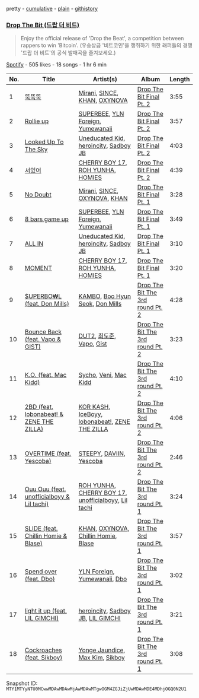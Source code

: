 pretty - [cumulative](/playlists/cumulative/37i9dQZF1DWZVoboXxeXW4.md) - [plain](/playlists/plain/37i9dQZF1DWZVoboXxeXW4) - [githistory](https://github.githistory.xyz/mackorone/spotify-playlist-archive/blob/main/playlists/plain/37i9dQZF1DWZVoboXxeXW4)

### [Drop The Bit \(드랍 더 비트\)](https://open.spotify.com/playlist/37i9dQZF1DWZVoboXxeXW4)

> Enjoy the official release of 'Drop the Beat', a competition between rappers to win 'Bitcoin'\. \(우승상금 '비트코인'을 쟁취하기 위한 래퍼들의 경쟁 '드랍 더 비트'의 공식 발매곡을 즐겨보세요.\)

[Spotify](https://open.spotify.com/user/spotify) - 505 likes - 18 songs - 1 hr 6 min

| No. | Title | Artist(s) | Album | Length |
|---|---|---|---|---|
| 1 | [뚝뚝뚝](https://open.spotify.com/track/6qqOz5LS19krVTFAvcSD3A) | [Mirani](https://open.spotify.com/artist/6N7b9mUVwn885jI7RRg8no), [SINCE](https://open.spotify.com/artist/0seDu6vvqbUnPUk6s6a616), [KHAN](https://open.spotify.com/artist/13jYpBHek9LD68d1ZwWmu5), [OXYNOVA](https://open.spotify.com/artist/72b3VgmhJa2YqlypqHdrXa) | [Drop The Bit Final Pt\. 2](https://open.spotify.com/album/2q3EHtYTa2eF6GsWYMIQSO) | 3:55 |
| 2 | [Rollie up](https://open.spotify.com/track/2PD1oseBzqbIhYZ3wbtQXD) | [SUPERBEE](https://open.spotify.com/artist/0Q5XzDpn7DCI5jlubok4xb), [YLN Foreign](https://open.spotify.com/artist/7Lhw1kKfHHKBfcvMSD3DLl), [Yumewanaii](https://open.spotify.com/artist/4oLq9qTt8P6pawQN1w9zL8) | [Drop The Bit Final Pt\. 2](https://open.spotify.com/album/2q3EHtYTa2eF6GsWYMIQSO) | 3:57 |
| 3 | [Looked Up To The Sky](https://open.spotify.com/track/3bVDunQjcXQlZ1U4nk7vWT) | [Uneducated Kid](https://open.spotify.com/artist/08KbKkPqaYNFYM9R5eMjuM), [heroincity](https://open.spotify.com/artist/4Sl2QYei5nqAb8bDcccyEP), [Sadboy JB](https://open.spotify.com/artist/7g2bqT5lmeea6rpG3cbEYc) | [Drop The Bit Final Pt\. 2](https://open.spotify.com/album/2q3EHtYTa2eF6GsWYMIQSO) | 4:03 |
| 4 | [서있어](https://open.spotify.com/track/0S4dJNVnLwmRlRQ348RshA) | [CHERRY BOY 17](https://open.spotify.com/artist/0jxGPRjBD9ofybNRoB14dc), [ROH YUNHA](https://open.spotify.com/artist/3dLZdTWMaokxt4y9sDzEWq), [HOMIES](https://open.spotify.com/artist/3PpfvyyncoZ79IgYe0Uls0) | [Drop The Bit Final Pt\. 2](https://open.spotify.com/album/2q3EHtYTa2eF6GsWYMIQSO) | 4:39 |
| 5 | [No Doubt](https://open.spotify.com/track/1JS6uJeYOerdx7U5y9Tbdc) | [Mirani](https://open.spotify.com/artist/6N7b9mUVwn885jI7RRg8no), [SINCE](https://open.spotify.com/artist/0seDu6vvqbUnPUk6s6a616), [OXYNOVA](https://open.spotify.com/artist/72b3VgmhJa2YqlypqHdrXa), [KHAN](https://open.spotify.com/artist/13jYpBHek9LD68d1ZwWmu5) | [Drop The Bit Final Pt\. 1](https://open.spotify.com/album/1CXbpk3AaBor9rY0XRVZMn) | 3:28 |
| 6 | [8 bars game up](https://open.spotify.com/track/0L4djl0ggbJUEY1n2PuV4r) | [SUPERBEE](https://open.spotify.com/artist/0Q5XzDpn7DCI5jlubok4xb), [YLN Foreign](https://open.spotify.com/artist/7Lhw1kKfHHKBfcvMSD3DLl), [Yumewanaii](https://open.spotify.com/artist/4oLq9qTt8P6pawQN1w9zL8) | [Drop The Bit Final Pt\. 1](https://open.spotify.com/album/1CXbpk3AaBor9rY0XRVZMn) | 3:49 |
| 7 | [ALL IN](https://open.spotify.com/track/1NMnORU6jTsUDmevvcg8yD) | [Uneducated Kid](https://open.spotify.com/artist/08KbKkPqaYNFYM9R5eMjuM), [heroincity](https://open.spotify.com/artist/4Sl2QYei5nqAb8bDcccyEP), [Sadboy JB](https://open.spotify.com/artist/7g2bqT5lmeea6rpG3cbEYc) | [Drop The Bit Final Pt\. 1](https://open.spotify.com/album/1CXbpk3AaBor9rY0XRVZMn) | 3:10 |
| 8 | [MOMENT](https://open.spotify.com/track/2qoTNHMoxQjPffxUAL9a6Q) | [CHERRY BOY 17](https://open.spotify.com/artist/0jxGPRjBD9ofybNRoB14dc), [ROH YUNHA](https://open.spotify.com/artist/3dLZdTWMaokxt4y9sDzEWq), [HOMIES](https://open.spotify.com/artist/3PpfvyyncoZ79IgYe0Uls0) | [Drop The Bit Final Pt\. 1](https://open.spotify.com/album/1CXbpk3AaBor9rY0XRVZMn) | 3:20 |
| 9 | [$UPERBO₩L \(feat\. Don Mills\)](https://open.spotify.com/track/2GOughtZDgNyTerff1QYr5) | [KAMBO](https://open.spotify.com/artist/2LE4iuwlb4vZMWKTw68g4i), [Boo Hyun Seok](https://open.spotify.com/artist/2o4BX85LnnLCsiNL8nPJYW), [Don Mills](https://open.spotify.com/artist/6bIsFWNkjQvSm5P4rqlxKn) | [Drop The Bit The 3rd round Pt\. 2](https://open.spotify.com/album/4k7Dv3Ffof2s8VLbFTPGiO) | 4:28 |
| 10 | [Bounce Back \(feat\. Vapo & GIST\)](https://open.spotify.com/track/71Nlpfb1mhI5LIHDYhdoQa) | [DUT2](https://open.spotify.com/artist/26zFU7m9r6D7cb2pekLhDg), [최도준](https://open.spotify.com/artist/7y6D9FlvIoKm4mzNrdFqCL), [Vapo](https://open.spotify.com/artist/2MaOgL4RBfhpRIMK4ayM61), [Gist](https://open.spotify.com/artist/7MWT3sTDz6GemZla4Y5oCk) | [Drop The Bit The 3rd round Pt\. 2](https://open.spotify.com/album/4k7Dv3Ffof2s8VLbFTPGiO) | 3:23 |
| 11 | [K.O\. \(feat\. Mac Kidd\)](https://open.spotify.com/track/4Ayc7M0iybDZqZan2yxWIa) | [Sycho](https://open.spotify.com/artist/0alOpDUsBEmBJqSZHT6z2P), [Veni](https://open.spotify.com/artist/2fQI4QV9m3OzcxBq4CxIdZ), [Mac Kidd](https://open.spotify.com/artist/3uezMpoFc84nQ6qU2mliqr) | [Drop The Bit The 3rd round Pt\. 2](https://open.spotify.com/album/4k7Dv3Ffof2s8VLbFTPGiO) | 4:10 |
| 12 | [2BD \(feat\. lobonabeat! & ZENE THE ZILLA\)](https://open.spotify.com/track/16rL7q7V08qCfZNS9fWZeZ) | [KOR KASH](https://open.spotify.com/artist/0g4swmIiBG0TmWQl6mdMQu), [IceBoyy](https://open.spotify.com/artist/2Nhb3poDPaMmgRjTudB2Yy), [lobonabeat!](https://open.spotify.com/artist/3gg70JN79TXhAqklizHOva), [ZENE THE ZILLA](https://open.spotify.com/artist/1MMbv4LTpwbh2APtXuwaZN) | [Drop The Bit The 3rd round Pt\. 2](https://open.spotify.com/album/4k7Dv3Ffof2s8VLbFTPGiO) | 4:06 |
| 13 | [OVERTIME \(feat\. Yescoba\)](https://open.spotify.com/track/32ABl8lvPPd0IqXTvVdNOy) | [STEEPY](https://open.spotify.com/artist/6dpZEt8zoRWsBJJO1gb9HA), [DAVIIN](https://open.spotify.com/artist/34UfpAZK2qZMBGDAtBdnz9), [Yescoba](https://open.spotify.com/artist/5FifK2T7KEKatsWO6WxkS6) | [Drop The Bit The 3rd round Pt\. 2](https://open.spotify.com/album/4k7Dv3Ffof2s8VLbFTPGiO) | 2:46 |
| 14 | [Ouu Ouu \(feat\. unofficialboyy & Lil tachi\)](https://open.spotify.com/track/0OXfreKm4ZITn1vCcZLlo7) | [ROH YUNHA](https://open.spotify.com/artist/3dLZdTWMaokxt4y9sDzEWq), [CHERRY BOY 17](https://open.spotify.com/artist/0jxGPRjBD9ofybNRoB14dc), [unofficialboyy](https://open.spotify.com/artist/0hoIUrMFR0Cy6aTbma8b2o), [Lil tachi](https://open.spotify.com/artist/4uqXu5Qybes6RYP8ThjoEV) | [Drop The Bit The 3rd round Pt\. 1](https://open.spotify.com/album/4qymBh4IciyjJwgzwIVFUX) | 3:24 |
| 15 | [SLIDE \(feat\. Chillin Homie & Blase\)](https://open.spotify.com/track/2gef02SzAOGE9QKgxwMW9i) | [KHAN](https://open.spotify.com/artist/13jYpBHek9LD68d1ZwWmu5), [OXYNOVA](https://open.spotify.com/artist/72b3VgmhJa2YqlypqHdrXa), [Chillin Homie](https://open.spotify.com/artist/5f48MQLr5eOXHcR4lFE1BM), [Blase](https://open.spotify.com/artist/6XsOOgLCtnkkOv2uhZXuB0) | [Drop The Bit The 3rd round Pt\. 1](https://open.spotify.com/album/4qymBh4IciyjJwgzwIVFUX) | 3:57 |
| 16 | [Spend over \(feat\. Dbo\)](https://open.spotify.com/track/1nv7wC6Jx8hLslcBob8Py8) | [YLN Foreign](https://open.spotify.com/artist/7Lhw1kKfHHKBfcvMSD3DLl), [Yumewanaii](https://open.spotify.com/artist/4oLq9qTt8P6pawQN1w9zL8), [Dbo](https://open.spotify.com/artist/4YqiXtuxDZwf7he6apcqhI) | [Drop The Bit The 3rd round Pt\. 1](https://open.spotify.com/album/4qymBh4IciyjJwgzwIVFUX) | 3:02 |
| 17 | [light it up \(feat\. LIL GIMCHI\)](https://open.spotify.com/track/36rFeJ4jO7QF895h211l2N) | [heroincity](https://open.spotify.com/artist/4Sl2QYei5nqAb8bDcccyEP), [Sadboy JB](https://open.spotify.com/artist/7g2bqT5lmeea6rpG3cbEYc), [LIL GIMCHI](https://open.spotify.com/artist/6GlkZqxomTSlcJUh9WvVKQ) | [Drop The Bit The 3rd round Pt\. 1](https://open.spotify.com/album/4qymBh4IciyjJwgzwIVFUX) | 3:21 |
| 18 | [Cockroaches \(feat\. Sikboy\)](https://open.spotify.com/track/3R7Mqg1N1JTDOzkNmP1YvR) | [Yonge Jaundice](https://open.spotify.com/artist/0ESfTnqcM5os6xjx05jjYT), [Max Kim](https://open.spotify.com/artist/6zKnUkgWMqNMQ3g88g9iqR), [Sikboy](https://open.spotify.com/artist/7yhu8y8MIhKA3I4n02MdBQ) | [Drop The Bit The 3rd round Pt\. 1](https://open.spotify.com/album/4qymBh4IciyjJwgzwIVFUX) | 3:08 |

Snapshot ID: `MTY1MTYyNTU0MCwwMDAwMDAwMjAwMDAwMTgwOGM4ZGJiZjUwMDAwMDE4MDhjOGQ0N2U1`

